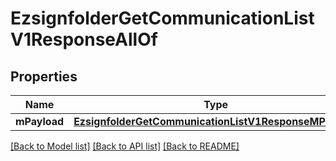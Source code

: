 # EzsignfolderGetCommunicationListV1ResponseAllOf

## Properties
Name | Type | Description | Notes
------------ | ------------- | ------------- | -------------
**mPayload** | [**EzsignfolderGetCommunicationListV1ResponseMPayload**](EzsignfolderGetCommunicationListV1ResponseMPayload.md) |  | 

[[Back to Model list]](../README.md#documentation-for-models) [[Back to API list]](../README.md#documentation-for-api-endpoints) [[Back to README]](../README.md)


